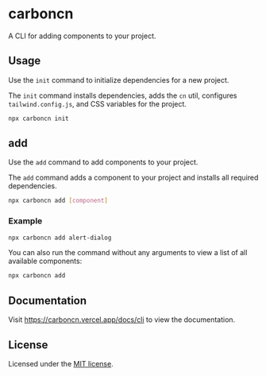 # carboncn

A CLI for adding components to your project.

## Usage

Use the `init` command to initialize dependencies for a new project.

The `init` command installs dependencies, adds the `cn` util, configures `tailwind.config.js`, and CSS variables for the project.

```bash
npx carboncn init
```

## add

Use the `add` command to add components to your project.

The `add` command adds a component to your project and installs all required dependencies.

```bash
npx carboncn add [component]
```

### Example

```bash
npx carboncn add alert-dialog
```

You can also run the command without any arguments to view a list of all available components:

```bash
npx carboncn add
```

## Documentation

Visit https://carboncn.vercel.app/docs/cli to view the documentation.

## License

Licensed under the [MIT license](https://github.com/shadcn/ui/blob/main/LICENSE.md).
